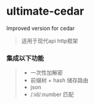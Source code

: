 # ultimate-cedar
Improved version for cedar
> 适用于现代api http框架
### 集成以下功能
> * 一次性加解密
> * 前缀树 + hash 储存路由
> * json
> * /:id/:number 匹配
